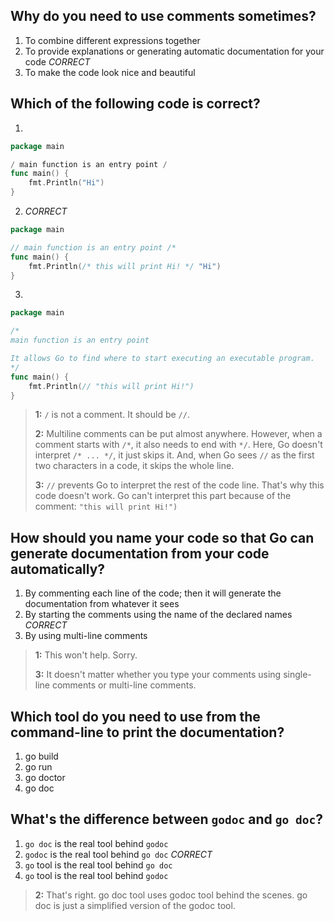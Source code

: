 ## Why do you need to use comments sometimes?
1. To combine different expressions together
2. To provide explanations or generating automatic documentation for your code *CORRECT*
3. To make the code look nice and beautiful


## Which of the following code is correct?
1.
```go
package main

/ main function is an entry point /
func main() {
    fmt.Println("Hi")
}
```

2. *CORRECT*
```go
package main

// main function is an entry point /*
func main() {
    fmt.Println(/* this will print Hi! */ "Hi")
}
```

3.
```go
package main

/*
main function is an entry point

It allows Go to find where to start executing an executable program.
*/
func main() {
    fmt.Println(// "this will print Hi!")
}
```

> **1:** `/` is not a comment. It should be `//`.
>
>
> **2:** Multiline comments can be put almost anywhere. However, when a comment starts with `/*`, it also needs to end with `*/`. Here, Go doesn't interpret `/* ... */`, it just skips it. And, when Go sees `//` as the first two characters in a code, it skips the whole line.
>
>
> **3:** `//` prevents Go to interpret the rest of the code line. That's why this code doesn't work. Go can't interpret this part because of the comment: `"this will print Hi!")`
>
>

## How should you name your code so that Go can generate documentation from your code automatically?
1. By commenting each line of the code; then it will generate the documentation from whatever it sees
2. By starting the comments using the name of the declared names *CORRECT*
3. By using multi-line comments

> **1:** This won't help. Sorry.
>
>
> **3:** It doesn't matter whether you type your comments using single-line comments or multi-line comments.
>
>


## Which tool do you need to use from the command-line to print the documentation?
1. go build
2. go run
3. go doctor
4. go doc


## What's the difference between `godoc` and `go doc`?
1. `go doc` is the real tool behind `godoc`
2. `godoc` is the real tool behind `go doc` *CORRECT*
3. `go` tool is the real tool behind `go doc`
4. `go` tool is the real tool behind `godoc`

> **2:** That's right. go doc tool uses godoc tool behind the scenes. go doc is just a simplified version of the godoc tool.
>
>

